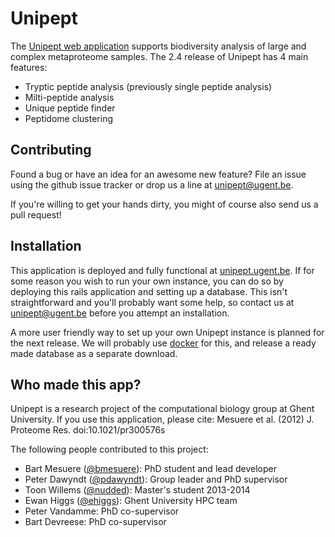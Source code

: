 # Unipept

The [Unipept web application](http://unipept.ugent.be) supports biodiversity analysis of large and complex metaproteome samples.
The 2.4 release of Unipept has 4 main features:
* Tryptic peptide analysis (previously single peptide analysis)
* Milti-peptide analysis
* Unique peptide finder
* Peptidome clustering

## Contributing

Found a bug or have an idea for an awesome new feature?
File an issue using the github issue tracker or drop us a line at [unipept@ugent.be](mailto:unipept@ugent.be).

If you're willing to get your hands dirty, you might of course also send us a pull request!

## Installation

This application is deployed and fully functional at [unipept.ugent.be](http://unipept.ugent.be).
If for some reason you wish to run your own instance, you can do so by deploying this rails application and setting up a database.
This isn't straightforward and you'll probably want some help, so contact us at [unipept@ugent.be](mailto:unipept@ugent.be) before you attempt an installation.

A more user friendly way to set up your own Unipept instance is planned for the next release.
We will probably use [docker](https://www.docker.io/) for this, and release a ready made database as a separate download.

## Who made this app?

Unipept is a research project of the computational biology group at Ghent University. If you use this application, please cite:
Mesuere et al. (2012) J. Proteome Res. doi:10.1021/pr300576s

The following people contributed to this project:
* Bart Mesuere ([@bmesuere](https://github.com/bmesuere)): PhD student and lead developer
* Peter Dawyndt ([@pdawyndt](https://github.com/pdawyndt)): Group leader and PhD supervisor
* Toon Willems ([@nudded](https://github.com/nudded)): Master's student 2013-2014
* Ewan Higgs ([@ehiggs](https://github.com/ehiggs)): Ghent University HPC team
* Peter Vandamme: PhD co-supervisor
* Bart Devreese: PhD co-supervisor
